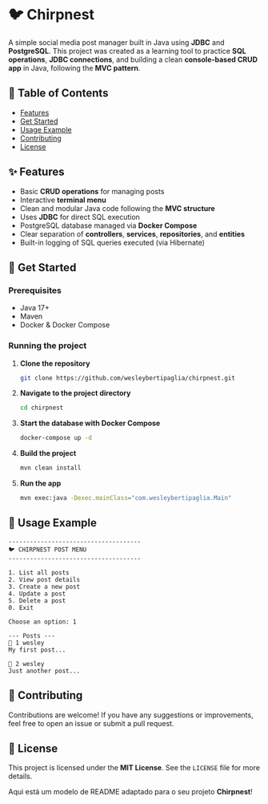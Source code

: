 # 🐦 Chirpnest

A simple social media post manager built in Java using **JDBC** and **PostgreSQL**.
This project was created as a learning tool to practice **SQL operations**, **JDBC connections**, and building a clean **console-based CRUD app** in Java, following the **MVC pattern**.

## 📖 Table of Contents

* [Features](#features)
* [Get Started](#get-started)
* [Usage Example](#usage-example)
* [Contributing](#contributing)
* [License](#license)

## ✨ Features

* Basic **CRUD operations** for managing posts
* Interactive **terminal menu**
* Clean and modular Java code following the **MVC structure**
* Uses **JDBC** for direct SQL execution
* PostgreSQL database managed via **Docker Compose**
* Clear separation of **controllers**, **services**, **repositories**, and **entities**
* Built-in logging of SQL queries executed (via Hibernate)

## 🚀 Get Started

### Prerequisites

* Java 17+
* Maven
* Docker & Docker Compose

### Running the project

1. **Clone the repository**

   ```bash
   git clone https://github.com/wesleybertipaglia/chirpnest.git
   ```

2. **Navigate to the project directory**

   ```bash
   cd chirpnest
   ```

3. **Start the database with Docker Compose**

   ```bash
   docker-compose up -d
   ```

4. **Build the project**

   ```bash
   mvn clean install
   ```

5. **Run the app**

   ```bash
   mvn exec:java -Dexec.mainClass="com.wesleybertipaglia.Main"
   ```

## 📌 Usage Example

```plaintext
-------------------------------------
🐦 CHIRPNEST POST MENU
-------------------------------------

1. List all posts
2. View post details
3. Create a new post
4. Update a post
5. Delete a post
0. Exit

Choose an option: 1

--- Posts ---
📝 1 wesley 
My first post...

📝 2 wesley
Just another post...
```

## 🤝 Contributing

Contributions are welcome!
If you have any suggestions or improvements, feel free to open an issue or submit a pull request.

## 📄 License

This project is licensed under the **MIT License**. See the `LICENSE` file for more details.

Aqui está um modelo de README adaptado para o seu projeto **Chirpnest**!
